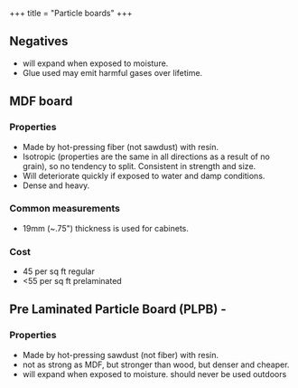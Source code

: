 +++
title = "Particle boards"
+++

## Negatives
- will expand when exposed to moisture. 
- Glue used may emit harmful gases over lifetime.

## MDF board

### Properties

- Made by hot-pressing fiber (not sawdust) with resin.
- Isotropic (properties are the same in all directions as a result of no grain), so no tendency to split. Consistent in strength and size.
- Will deteriorate quickly if exposed to water and damp conditions.
- Dense and heavy.

### Common measurements
- 19mm (~.75") thickness is used for cabinets.

### Cost
- 45 per sq ft regular
- <55 per sq ft prelaminated

## Pre Laminated Particle Board (PLPB) -

### Properties

- Made by hot-pressing sawdust (not fiber) with resin.
- not as strong as MDF, but stronger than wood, but denser and cheaper.
- will expand when exposed to moisture. should never be used outdoors
